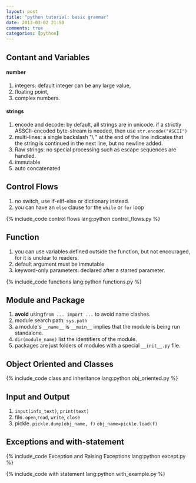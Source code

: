 ```yaml
---
layout: post
title: "python tutorial: basic grammar"
date: 2013-03-02 21:50
comments: true
categories: [python]
---
```


Contant and Variables
---------------------

#### number

1. integers: default integer can be any large value,
2. floating point,
3. complex numbers.

#### strings

<!--more-->

1. encode and decode: by default, all strings are in unicode.
	if a strictly ASSCII-encoded byte-stream is needed,
	then use `str.encode("ASCII")`
2. multi-lines: a single backslash "\ " at the end of the line indicates
	that the string is continued in the next line, but no newline added.
3. Raw strings: no special processing such as escape sequences are handled.
4. immutable
5. auto concatenated

Control Flows
-------------

1. no switch, use if-elif-else or dictionary instead.
2. you can have an `else` clause for the `while` or `for` loop

{% include_code control flows lang:python control_flows.py %}


Function
--------

1. you can use variables defined outside the function, but not encouraged,
	for it is unclear to readers.
3. default argument must be immutable
5. keyword-only parameters: declared after a starred parameter.

{% include_code functions lang:python functions.py %}

Module and Package
------

1. **avoid** using`from ... import ...` to avoid name clashes.
2. module search path: `sys.path`
3. a module's `__name__` is `__main__` implies that 
	the module is being run standalone.
4. `dir(module_name)` list the identifiers of the module.
5. packages are just folders of modules with a special `__init__.py` file.

Object Oriented and Classes
---------------------------

{% include_code class and inheritance lang:python obj_oriented.py %}

Input and Output
----------------

1. `input(info_text)`, `print(text)`
2. file. `open`,`read`, `write`, `close`
3. pickle.
	`pickle.dump(obj_name, f)`
	`obj_name=pickle.load(f)`

Exceptions and with-statement
-----------------------------

{% include_code Exception and Raising Exceptions lang:python except.py %}

{% include_code with statement lang:python with_example.py %}
